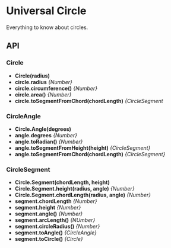 # Universal Circle

Everything to know about circles.


## API

### Circle

* **Circle(radius)**
* **circle.radius** *{Number}*
* **circle.circumference()** *{Number}*
* **circle.area()** *{Number}*
* **circle.toSegmentFromChord(chordLength)** *{CircleSegment*

### CircleAngle

* **Circle.Angle(degrees)**
* **angle.degrees** *{Number}*
* **angle.toRadian()** *{Number}*
* **angle.toSegmentFromHeight(height)** *{CircleSegment}*
* **angle.toSegmentFromChord(chordLength)** *{CircleSegment}*

### CircleSegment

* **Circle.Segment(chordLength, height)**
* **Circle.Segment.height(radius, angle)** *{Number}*
* **Circle.Segment.chordLength(radius, angle)** *{Number}*
* **segment.chordLength** *{Number}*
* **segment.height** *{Number}*
* **segment.angle()** *{Number}*
* **segment.arcLength()** *{NUmber}*
* **segment.circleRadius()** *{Number}*
* **segment.toAngle()** *{CircleAngle}*
* **segment.toCircle()** *{Circle}*
